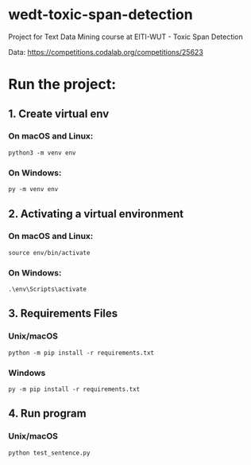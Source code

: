 # wedt-toxic-span-detection
Project for Text Data Mining course at EITI-WUT - Toxic Span Detection

Data: https://competitions.codalab.org/competitions/25623

# Run the project:

## 1. Create virtual env
### On macOS and Linux:

`python3 -m venv env`

### On Windows:

`py -m venv env`

## 2. Activating a virtual environment
### On macOS and Linux:

`source env/bin/activate`

### On Windows:

`.\env\Scripts\activate`

## 3. Requirements Files
### Unix/macOS 

`python -m pip install -r requirements.txt`

### Windows

`py -m pip install -r requirements.txt`

## 4. Run program
### Unix/macOS 

`python test_sentence.py`

